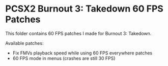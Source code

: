 # PCSX2 Burnout 3: Takedown 60 FPS Patches

This folder contains 60 FPS patches I made for Burnout 3: Takedown.

Available patches:
- Fix FMVs playback speed while using 60 FPS everywhere patches
- 60 FPS mode in menus (crashes are still 30 FPS)
